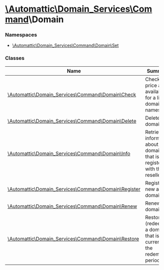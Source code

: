 # [\Automattic](../namespaces/automattic.md)[\Domain_Services](../namespaces/automattic-domain-services.md)[\Command](../namespaces/automattic-domain-services-command.md)\Domain

### Namespaces

* [\Automattic\Domain_Services\Command\Domain\Set](../namespaces/automattic-domain-services-command-domain-set.md)

### Classes

| Name | Summary |
|------|---------|
| [\Automattic\Domain_Services\Command\Domain\Check](../classes/Automattic-Domain-Services-Command-Domain-Check.md) | Checks the price and availability for a list of domain names |
| [\Automattic\Domain_Services\Command\Domain\Delete](../classes/Automattic-Domain-Services-Command-Domain-Delete.md) | Deletes a domain |
| [\Automattic\Domain_Services\Command\Domain\Info](../classes/Automattic-Domain-Services-Command-Domain-Info.md) | Retrieves information about a domain that is registered with the reseller. |
| [\Automattic\Domain_Services\Command\Domain\Register](../classes/Automattic-Domain-Services-Command-Domain-Register.md) | Register a new a domain. |
| [\Automattic\Domain_Services\Command\Domain\Renew](../classes/Automattic-Domain-Services-Command-Domain-Renew.md) | Renews a domain |
| [\Automattic\Domain_Services\Command\Domain\Restore](../classes/Automattic-Domain-Services-Command-Domain-Restore.md) | Restores (redeems) a domain that is currently in the redemption period. |
